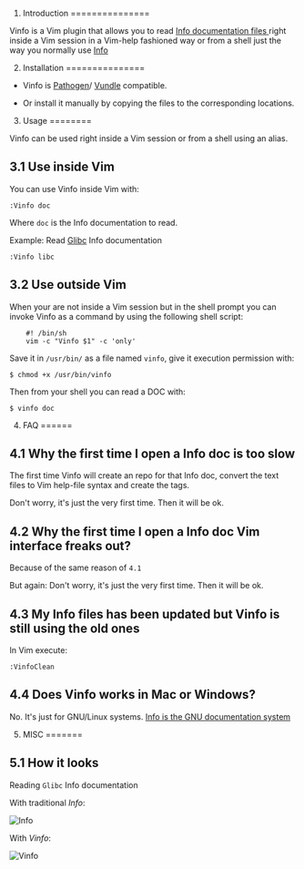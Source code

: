 1. Introduction
===============

Vinfo is a Vim plugin that allows you to read
[ Info documentation files ]( http://www.gnu.org/software/texinfo/ ) right inside a
Vim session in a Vim-help fashioned way or from a shell just the way you normally use
[ Info ]( http://www.gnu.org/software/texinfo/manual/info/info.html#Top )



2. Installation
===============

- Vinfo is [Pathogen](https://github.com/tpope/vim-pathogen)/
[Vundle](https://github.com/gmarik/Vundle.vim) compatible.

- Or install it manually by copying the files to the corresponding locations.



3. Usage
========

Vinfo can be used right inside a Vim session or from a shell using an alias.


3.1 Use inside Vim
------------------

You can use Vinfo inside Vim with:

    :Vinfo doc

Where `doc` is the Info documentation to read.

Example:
Read [Glibc](http://www.gnu.org/software/libc/) Info documentation

    :Vinfo libc



3.2 Use outside Vim
-------------------

When your are not inside a Vim session but in the shell prompt you can invoke
Vinfo as a command by using the following shell script:

        #! /bin/sh
        vim -c "Vinfo $1" -c 'only'

Save it in `/usr/bin/` as a file named `vinfo`, give it execution
permission with:

    $ chmod +x /usr/bin/vinfo

Then from your shell you can read a DOC with:

    $ vinfo doc



4. FAQ
======

4.1 Why the first time I open a Info doc is too slow
----------------------------------------------------

The first time Vinfo will create an repo for that Info doc, convert the text
files to Vim help-file syntax and create the tags.

Don't worry, it's just the very first time. Then it will be ok.


4.2 Why the first time I open a Info doc Vim interface freaks out?
------------------------------------------------------------------

Because of the same reason of `4.1`

But again: Don't worry, it's just the very first time. Then it will be ok.


4.3 My Info files has been updated but Vinfo is still using the old ones
------------------------------------------------------------------------

In Vim execute:

    :VinfoClean


4.4 Does Vinfo works in Mac or Windows?
---------------------------------------

No. It's just for GNU/Linux systems.
[Info is the GNU documentation system](http://www.gnu.org/software/texinfo/manual/info/info.html)



5. MISC
=======

5.1 How it looks
----------------

Reading `Glibc` Info documentation


With traditional *Info*:

![Info](http://i.imgur.com/tDvvj6r.png)


With *Vinfo*:

![Vinfo](http://i.imgur.com/eJCf9K2.png)
